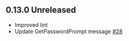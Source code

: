 ## 0.13.0 Unreleased

* Improved lint
* Update GetPasswordPrompt message [#28](https://github.com/ssh-vault/ssh-vault/pull/28)
